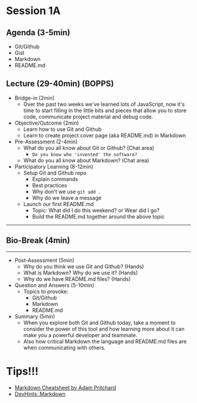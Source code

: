 # Session 1A
## Agenda (3-5min)
* Git/Github
* Gist
* Markdown
* README.md

## Lecture (29-40min) (BOPPS)
* Bridge-in (2min)
    * Over the past two weeks we've learned lots of JavaScript, now it's time to start filling in the little bits and pieces that allow you to store code, communicate project material and debug code.
* Objective/Outcome (2min)
    * Learn how to use Git and Github
    * Learn to create project cover page (aka README.md) in Markdown
* Pre-Assessment (2-4min)
    * What do you all know about Git or Github? (Chat area)
        * `Do you know who 'invented' the software?`
    * What do you all know about Markdown? (Chat area)
* Participatory Learning (8-12min)
    * Setup Git and Github repo
      * Explain commands
      * Best practices
      * Why don't we use `git add .`
      * Why do we leave a message
    * Launch our first README.md
      * Topic: What did I do this weekend? or Wear did I go?
      * Build the README.md together around the above topic
---
## Bio-Break (4min)
---
* Post-Assessment (5min)
    * Why do you think we use Git and Github? (Hands)
    * What is Markdown? Why do we use it? (Hands)
    * Why do we have README.md files? (Hands)
* Question and Answers (5-10min)
  * Topics to provoke:
    * Git/Github
    * Markdown
    * README.md
* Summary (5min)
    * When you explore both Git and Github today, take a moment to consider the power of this tool and how learning more about it can make you a powerful developer and teammate.
    * Also how critical Markdown the language and README.md files are when communicating with others.



# Tips!!!
* [Markdown Cheatsheet by Adam Pritchard](https://github.com/adam-p/markdown-here/wiki/Markdown-Cheatsheet)
* [DevHints: Markdown](https://devhints.io/markdown)